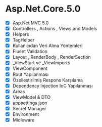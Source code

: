 # Asp.Net.Core.5.0

- [X] Asp.Net MVC 5.0
- [x] Controllers , Actions , Views and Models
- [x] Helpers
- [x] TagHelper
- [x] Kullanıcıdan Veri Alma Yöntemleri
- [x] Fluent Validation
- [x] Layout , RenderBody , RenderSection
- [x] _ViewStart ve _ViewImports
- [x] ViewComponent
- [x] Rout Yapılanması
- [x] Özelleştirilmiş Respons Karşılama
- [x] Dependency Injection IoC Yapılanması
- [x] Areas
- [x] ViewModel & DTO
- [x] appsettings.json
- [x] Secret Manager
- [x] Environment
- [x] Midleware
